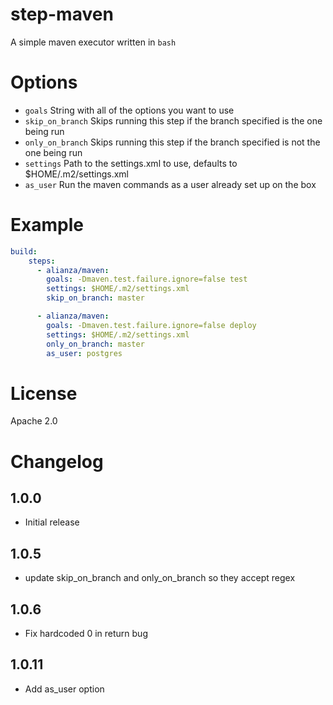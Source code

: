 # step-maven

A simple maven executor written in `bash`

# Options

- `goals` String with all of the options you want to use
- `skip_on_branch` Skips running this step if the branch specified is the one being run
- `only_on_branch` Skips running this step if the branch specified is not the one being run
- `settings` Path to the settings.xml to use, defaults to $HOME/.m2/settings.xml
- `as_user` Run the maven commands as a user already set up on the box


# Example

```yaml
build:
    steps:
      - alianza/maven:
        goals: -Dmaven.test.failure.ignore=false test
        settings: $HOME/.m2/settings.xml
        skip_on_branch: master

      - alianza/maven:
        goals: -Dmaven.test.failure.ignore=false deploy
        settings: $HOME/.m2/settings.xml
        only_on_branch: master
        as_user: postgres
```

# License

Apache 2.0

# Changelog

## 1.0.0

- Initial release

## 1.0.5

- update skip_on_branch and only_on_branch so they accept regex

## 1.0.6

- Fix hardcoded 0 in return bug

## 1.0.11

- Add as_user option
